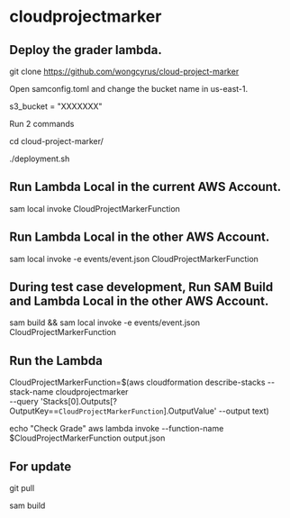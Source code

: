 # cloudprojectmarker

## Deploy the grader lambda.
git clone https://github.com/wongcyrus/cloud-project-marker

Open samconfig.toml and change the bucket name in us-east-1.

s3_bucket = "XXXXXXX"

Run 2 commands

cd cloud-project-marker/

./deployment.sh


## Run Lambda Local in the current AWS Account.
sam local invoke CloudProjectMarkerFunction

## Run Lambda Local in the other AWS Account.
sam local invoke -e events/event.json CloudProjectMarkerFunction

## During test case development, Run SAM Build and Lambda Local in the other AWS Account.
sam build && sam local invoke -e events/event.json CloudProjectMarkerFunction

## Run the Lambda
CloudProjectMarkerFunction=$(aws cloudformation describe-stacks --stack-name cloudprojectmarker \
--query 'Stacks[0].Outputs[?OutputKey==`CloudProjectMarkerFunction`].OutputValue' --output text)

echo "Check Grade"
aws lambda invoke --function-name $CloudProjectMarkerFunction output.json

## For update
git pull 

sam build
